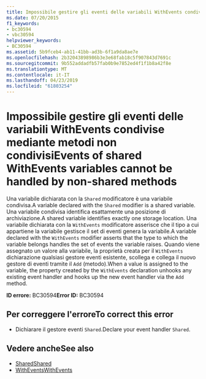 ```yaml
---
title: Impossibile gestire gli eventi delle variabili WithEvents condivise mediante metodi non condivisi
ms.date: 07/20/2015
f1_keywords:
- bc30594
- vbc30594
helpviewer_keywords:
- BC30594
ms.assetid: 5b9fceb4-ab11-41bb-ad3b-6f1a9da8ae7e
ms.openlocfilehash: 2b32043898986b3e3e68fab18c5f907843d7691c
ms.sourcegitcommit: 9b552addadfb57fab0b9e7852ed4f1f1b8a42f8e
ms.translationtype: MT
ms.contentlocale: it-IT
ms.lasthandoff: 04/23/2019
ms.locfileid: "61803254"
---
```

# <a name="events-of-shared-withevents-variables-cannot-be-handled-by-non-shared-methods"></a><span data-ttu-id="ca790-102">Impossibile gestire gli eventi delle variabili WithEvents condivise mediante metodi non condivisi</span><span class="sxs-lookup"><span data-stu-id="ca790-102">Events of shared WithEvents variables cannot be handled by non-shared methods</span></span>
<span data-ttu-id="ca790-103">Una variabile dichiarata con la `Shared` modificatore è una variabile condivisa.</span><span class="sxs-lookup"><span data-stu-id="ca790-103">A variable declared with the `Shared` modifier is a shared variable.</span></span> <span data-ttu-id="ca790-104">Una variabile condivisa identifica esattamente una posizione di archiviazione.</span><span class="sxs-lookup"><span data-stu-id="ca790-104">A shared variable identifies exactly one storage location.</span></span> <span data-ttu-id="ca790-105">Una variabile dichiarata con la `WithEvents` modificatore asserisce che il tipo a cui appartiene la variabile gestisce il set di eventi genera la variabile.</span><span class="sxs-lookup"><span data-stu-id="ca790-105">A variable declared with the `WithEvents` modifier asserts that the type to which the variable belongs handles the set of events the variable raises.</span></span> <span data-ttu-id="ca790-106">Quando viene assegnato un valore alla variabile, la proprietà creata per il `WithEvents` dichiarazione qualsiasi gestore eventi esistente, scollega e collega il nuovo gestore di eventi tramite il `Add` (metodo).</span><span class="sxs-lookup"><span data-stu-id="ca790-106">When a value is assigned to the variable, the property created by the `WithEvents` declaration unhooks any existing event handler and hooks up the new event handler via the `Add` method.</span></span>  
  
 <span data-ttu-id="ca790-107">**ID errore:** BC30594</span><span class="sxs-lookup"><span data-stu-id="ca790-107">**Error ID:** BC30594</span></span>  
  
## <a name="to-correct-this-error"></a><span data-ttu-id="ca790-108">Per correggere l'errore</span><span class="sxs-lookup"><span data-stu-id="ca790-108">To correct this error</span></span>  
  
-   <span data-ttu-id="ca790-109">Dichiarare il gestore eventi `Shared`.</span><span class="sxs-lookup"><span data-stu-id="ca790-109">Declare your event handler `Shared`.</span></span>  
  
## <a name="see-also"></a><span data-ttu-id="ca790-110">Vedere anche</span><span class="sxs-lookup"><span data-stu-id="ca790-110">See also</span></span>

- [<span data-ttu-id="ca790-111">Shared</span><span class="sxs-lookup"><span data-stu-id="ca790-111">Shared</span></span>](../../../visual-basic/language-reference/modifiers/shared.md)
- [<span data-ttu-id="ca790-112">WithEvents</span><span class="sxs-lookup"><span data-stu-id="ca790-112">WithEvents</span></span>](../../../visual-basic/language-reference/modifiers/withevents.md)
